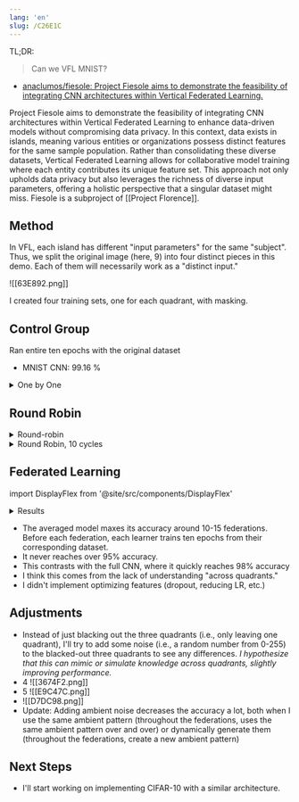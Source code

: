 ```yaml
---
lang: 'en'
slug: /C26E1C
---
```


TL;DR:

> Can we VFL MNIST?

- [anaclumos/fiesole: Project Fiesole aims to demonstrate the feasibility of integrating CNN architectures within Vertical Federated Learning.](https://github.com/anaclumos/fiesole)

Project Fiesole aims to demonstrate the feasibility of integrating CNN architectures within Vertical Federated Learning to enhance data-driven models without compromising data privacy. In this context, data exists in islands, meaning various entities or organizations possess distinct features for the same sample population. Rather than consolidating these diverse datasets, Vertical Federated Learning allows for collaborative model training where each entity contributes its unique feature set. This approach not only upholds data privacy but also leverages the richness of diverse input parameters, offering a holistic perspective that a singular dataset might miss. Fiesole is a subproject of [[Project Florence]].

## Method

In VFL, each island has different "input parameters" for the same "subject". Thus, we split the original image (here, 9) into four distinct pieces in this demo. Each of them will necessarily work as a "distinct input."

![[63E892.png]]

I created four training sets, one for each quadrant, with masking.

## Control Group

Ran entire ten epochs with the original dataset

- MNIST CNN: 99.16 %

<details>

<summary>One by One</summary>

I ran ten epochs on one dataset and have yet to come back. Then I moved on to the next one.

- TL(10): 26.82 %
- TL(10), TR(10): 36.44 %
- TL(10), TR(10), BL(10): 30.66 %
- TL(10), TR(10), BL(10), BR(10): 47.24 %

</details>

## Round Robin

<details>
<summary>Round-robin</summary>

I ran one epoch on TL and moved on to TR, BL, and BR. Then came back. Ran four cycles, thus 16 epochs.

- Cycle 1
  - TL(1): 59.37 %
  - TL(1), TR(1): 79.6 %
  - TL(1), TR(1), BL(1): 88.51 %
  - TL(1), TR(1), BL(1), BR(1): 79.88 %
- Cycle 2
  - TL(1): 85.68 %
  - TL(1), TR(1): 87.69 %
  - TL(1), TR(1), BL(1): 91.4 %
  - TL(1), TR(1), BL(1), BR(1): 88.52 %
- Cycle 3
  - TL(1): 82.21 %
  - TL(1), TR(1): 86.56 %
  - TL(1), TR(1), BL(1): 90.98 %
  - TL(1), TR(1), BL(1), BR(1): 89.07 %
- Cycle 4
  - TL(1): 85.24 %
  - TL(1), TR(1): 86.33 %
  - TL(1), TR(1), BL(1): 91.99 %
  - TL(1), TR(1), BL(1), BR(1): 90.12 %

</details>

<details>
<summary>
Round Robin, 10 cycles
</summary>
Still around 92%, max. Never goes above 95%.
</details>

## Federated Learning

import DisplayFlex from '@site/src/components/DisplayFlex'

<details>
<summary>
Results
</summary>

<DisplayFlex>

![[E0ED4F.png]]

![[DA87AB.png]]

</DisplayFlex>

<DisplayFlex>

![[2289D2.png]]

![[EC12E1.png]]

</DisplayFlex>

<DisplayFlex>

![[7147C6.png]]

![[AB6E91.png]]

</DisplayFlex>

<DisplayFlex>

![[C6F843.png]]

![[EEF724.png]]

</DisplayFlex>

<DisplayFlex>

![[E2D67A.png]]

![[DFF919.png]]

</DisplayFlex>

<DisplayFlex>

![[A1DAA5.png]]

![[BC3839.png]]

</DisplayFlex>

</details>

- The averaged model maxes its accuracy around 10-15 federations. Before each federation, each learner trains ten epochs from their corresponding dataset.
- It never reaches over 95% accuracy.
- This contrasts with the full CNN, where it quickly reaches 98% accuracy
- I think this comes from the lack of understanding "across quadrants."
- I didn't implement optimizing features (dropout, reducing LR, etc.)

## Adjustments

- Instead of just blacking out the three quadrants (i.e., only leaving one quadrant), I'll try to add some noise (i.e., a random number from 0-255) to the blacked-out three quadrants to see any differences. _I hypothesize that this can mimic or simulate knowledge across quadrants, slightly improving performance._
- 4 ![[3674F2.png]]
- 5 ![[E9C47C.png]]
- ![[D7DC98.png]]
- Update: Adding ambient noise decreases the accuracy a lot, both when I use the same ambient pattern (throughout the federations, uses the same ambient pattern over and over) or dynamically generate them (throughout the federations, create a new ambient pattern)

## Next Steps

- I'll start working on implementing CIFAR-10 with a similar architecture.
